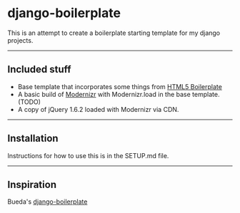 django-boilerplate
==================

This is an attempt to create a boilerplate starting template for my django projects.

----

Included stuff
--------------

* Base template that incorporates some things from [HTML5 Boilerplate][h5b]
* A basic build of [Modernizr][mdnzr] with Modernizr.load in the base template. (TODO)
* A copy of jQuery 1.6.2 loaded with Modernizr via CDN.

----

Installation
------------

Instructions for how to use this is in the SETUP.md file.

----

Inspiration
-----------

Bueda's [django-boilerplate][bueda]

[h5b]:http://html5boilerplate.com/
[mdnzr]:http://www.modernizr.com/
[bueda]:http://www.leancrew.com/all-this/2006/05/markdown-headings-in-textmate/

